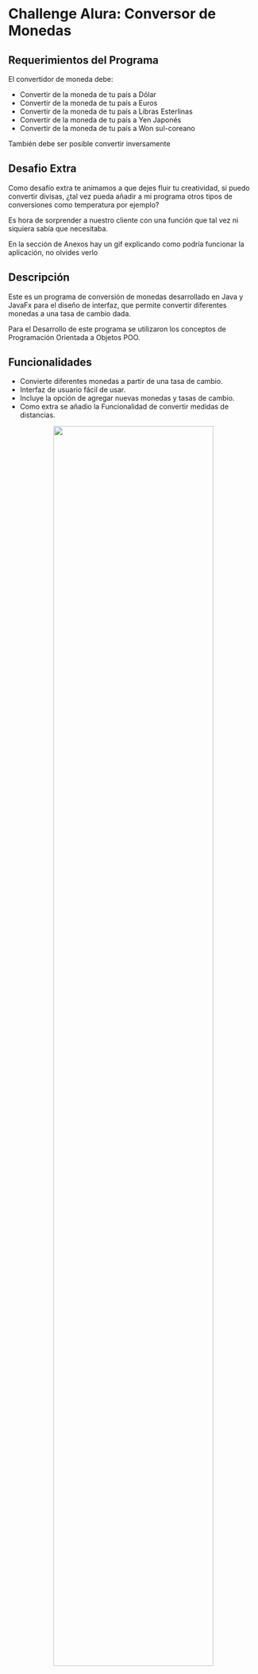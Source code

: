 # Challenge Alura: Conversor de Monedas

## Requerimientos del Programa

El convertidor de moneda debe:

- Convertir de la moneda de tu país a Dólar
- Convertir de la moneda de tu país  a Euros
- Convertir de la moneda de tu país  a Libras Esterlinas
- Convertir de la moneda de tu país  a Yen Japonés
- Convertir de la moneda de tu país  a Won sul-coreano

También debe ser posible convertir inversamente


## Desafio Extra
Como desafío extra te animamos a que dejes fluir tu creatividad, si puedo convertir divisas, ¿tal vez pueda añadir a mi programa otros tipos de conversiones como temperatura por ejemplo?

Es hora de sorprender a nuestro cliente con una función que tal vez ni siquiera sabía que necesitaba.

En la sección de Anexos hay un gif explicando como podría funcionar la aplicación, no olvides verlo


## Descripción
Este es un programa de conversión de monedas desarrollado en Java y JavaFx para el diseño de interfaz, que permite convertir diferentes monedas a una tasa de cambio dada.

Para el Desarrollo de este programa se utilizaron los conceptos de Programación Orientada a Objetos POO.

## Funcionalidades
- Convierte diferentes monedas a partir de una tasa de cambio.
- Interfaz de usuario fácil de usar.
- Incluye la opción de agregar nuevas monedas y tasas de cambio.
- Como extra se añadio la Funcionalidad de convertir medidas de distancias.


<p align="center" dir="auto" ><img src="https://github.com/arkezam/challengeoneconversorlatam4.git" width="80%"></img></p>

## Tecnologías utilizadas
- Java
- JavaFx (para la interfaz gráfica de usuario)

## Requisitos previos
JDK 8 o superior instalado en el equipo.

## Cómo utilizar
1. Clonar o descargar el repositorio.
2. Abrir el proyecto en un IDE (Eclipse, NetBeans, IntelliJ IDEA, etc.).
3. Compilar y ejecutar el archivo "App.java".
4. Introducir la cantidad y seleccionar la moneda de origen y la moneda de destino.
5. Hacer clic en el botón "Convertir" para obtener el resultado de la conversión.

## Contribuciones
Siéntase libre de contribuir al proyecto, ya sea informando de errores o agregando nuevas funcionalidades. Haga un fork del repositorio, realice sus cambios y envíe un pull request.

## Autor
Kevin Arnold Paye Zamata
arkezam@gmail.com

